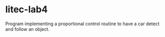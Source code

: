# litec-lab4
Program implementing a proportional control routine to have a car detect and follow an object.
